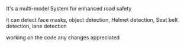 It's a multi-model System for enhanced road safety

it can detect face masks, object detection, Helmet detection, Seat belt detection, lane detection

working on the code any changes appreciated
